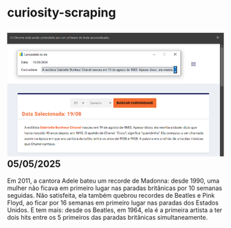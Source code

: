 # curiosity-scraping
![Budget](./execucao.png)
05/05/2025
-
Em 2011, a cantora Adele bateu um recorde de Madonna: desde 1990, uma mulher não ficava em primeiro lugar nas paradas britânicas por 10 semanas seguidas. Não satisfeita, ela também quebrou recordes de Beatles e Pink Floyd, ao ficar por 16 semanas em primeiro lugar nas paradas dos Estados Unidos. E tem mais: desde os Beatles, em 1964, ela é a primeira artista a ter dois hits entre os 5 primeiros das paradas britânicas simultaneamente.

